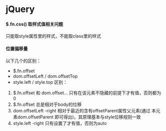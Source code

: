 # jQuery

#### $.fn.css() 取样式值相关问题
只能取style属性里的样式，不能取class里的样式

#### 位置偏移量
以下几个的区别：
* $.fn.offset
* dom.offsetLeft / dom.offsetTop
* style.left / style.top
区别：
1. $.fn.offset 和 dom.offset... 只有在该元素不隐藏的前提下才有值，否则都为0
2. $.fn.offset 总是相对于body的位移
3. dom.offsetLeft -right 相对于最近的含有offsetParent属性父元素(通过 本元素dom.offsetParent 即可得出)，其原理基本与style位移规则一致
4. style.left -right 只有设置了才有值，否则为auto